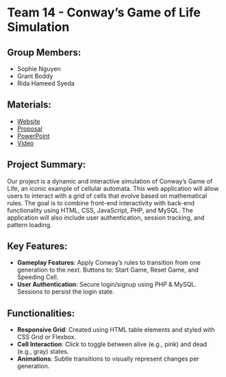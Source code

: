# Team 14 - Conway’s Game of Life Simulation

## Group Members:

- Sophie Nguyen
- Grant Boddy 
- Rida Hameed Syeda

## Materials:

- [Website]()
- [Proposal]()
- [PowerPoint]()
- [Video]()

## Project Summary:

Our project is a dynamic and interactive simulation of Conway’s Game of Life, an iconic example of cellular automata. This web application will allow users to interact with a grid of cells that evolve based on mathematical rules. The goal is to combine front-end interactivity with back-end functionality using HTML, CSS, JavaScript, PHP, and MySQL. The application will also include user authentication, session tracking, and pattern loading.

## Key Features:

- **Gameplay Features**: Apply Conway’s rules to transition from one generation to the next. Buttons to: Start Game, Reset Game, and Speeding Cell.
- **User Authentication**: Secure login/signup using PHP & MySQL. Sessions to persist the login state.

## Functionalities:

- **Responsive Grid**: Created using HTML table elements and styled with CSS Grid or Flexbox.
- **Cell Interaction**: Click to toggle between alive (e.g., pink) and dead (e.g., gray) states.
- **Animations**: Subtle transitions to visually represent changes per generation.
